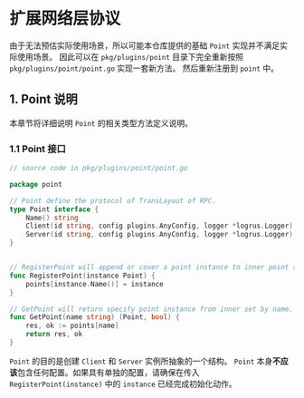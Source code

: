 # 扩展网络层协议

由于无法预估实际使用场景，所以可能本仓库提供的基础 `Point` 实现并不满足实际使用场景。
因此可以在 `pkg/plugins/point` 目录下完全重新按照 `pkg/plugins/point/point.go` 实现一套新方法。
然后重新注册到 `point` 中。

## 1. Point 说明

本章节将详细说明 `Point` 的相关类型方法定义说明。

### 1.1 Point 接口
```go
// source code in pkg/plugins/point/point.go 

package point

// Point define the protocol of TransLayout of RPC.
type Point interface {
    Name() string
    Client(id string, config plugins.AnyConfig, logger *logrus.Logger) (Client, error)
    Server(id string, config plugins.AnyConfig, logger *logrus.Logger) (Server, error)
}


// RegisterPoint will append or cover a point instance to inner point set. GetPoint will get point from this set.
func RegisterPoint(instance Point) {
	points[instance.Name()] = instance
}

// GetPoint will return specify point instance from inner set by name. And not found specify point, return false.
func GetPoint(name string) (Point, bool) {
	res, ok := points[name]
	return res, ok
}

```

`Point` 的目的是创建 `Client` 和 `Server` 实例所抽象的一个结构。
`Point` 本身**不应该**包含任何配置。如果具有单独的配置，请确保在传入 `RegisterPoint(instance)` 中的 `instance` 已经完成初始化动作。
